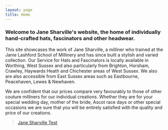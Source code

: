 ```yaml
---
layout: page
title: Home
---
```


### Welcome to Jane Sharville's website, the home of individually hand-crafted hats, fascinators and other headwear.

This site showcases the work of Jane Sharville, a milliner who trained at the Janie Lashford School of Millinery and has since built a stylish and varied collection. Our Service for Hats and Fascinators is locally available in Worthing, West Sussex and also particularly from Brighton, Horsham, Crawley, Haywards Heath and Chichester areas of West Sussex. We also are also accessible from East Sussex areas such as Eastbourne, Peacehaven, Lewes & Newhaven.

We are confident that our prices compare very favourably to those of other couture milliners for our individual creations. Whether they are for your special wedding day, mother of the bride, Ascot race days or other special occasions we are sure that you will be entirely satisfied with the quality and price of our creations.

<blockquote class="imgur-embed-pub" lang="en" data-id="a/BW33ibB"><a href="//imgur.com/a/BW33ibB">Jane Sharville Test</a></blockquote><script async src="//s.imgur.com/min/embed.js" charset="utf-8"></script>
